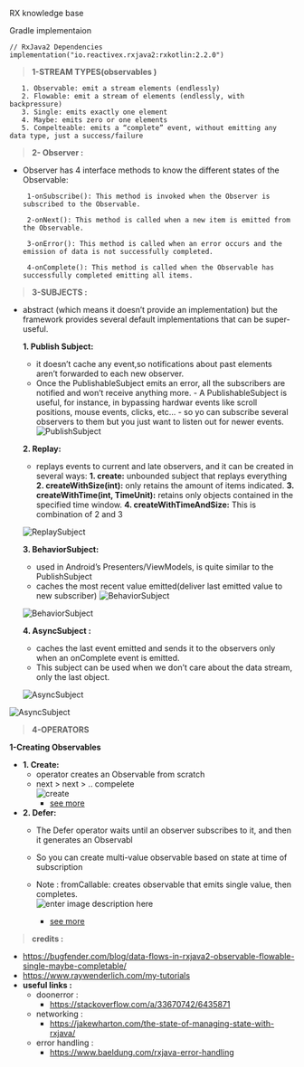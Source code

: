 
	
RX knowledge base 

Gradle implementaion 

    // RxJava2 Dependencies
    implementation("io.reactivex.rxjava2:rxkotlin:2.2.0")

> **1-STREAM TYPES(observables )**

  

	   1. Observable: emit a stream elements (endlessly) 
	   2. Flowable: emit a stream of elements (endlessly, with backpressure) 	
	   3. Single: emits exactly one element 	 	
	   4. Maybe: emits zero or one elements 	
	   5. Compelteable: emits a “complete” event, without emitting any data type, just a success/failure
     

> **2- Observer :**

-  Observer has 4 interface methods to know the different states of the Observable: 

		1-onSubscribe(): This method is invoked when the Observer is subscribed to the Observable.
		
		2-onNext(): This method is called when a new item is emitted from the Observable.
		
		3-onError(): This method is called when an error occurs and the emission of data is not successfully completed.
		
		4-onComplete(): This method is called when the Observable has successfully completed emitting all items.



> **3-SUBJECTS :**
 - abstract (which means it doesn’t provide an implementation) but the framework provides several default implementations that can be super-useful.

	**1. Publish Subject:**
 
	 - it doesn’t cache any event,so notifications about past elements aren’t forwarded to each new observer.
	 -   Once the PublishableSubject emits an error, all the subscribers are notified and won’t receive anything more. 
	   -   A PublishableSubject is useful, for instance, in bypassing hardwar events like  		scroll positions, mouse events, clicks, etc… 
	    - so yo can subscribe several observers to them 		but you just want to listen out for newer events.
	    ![PublishSubject](https://reactivex.io/documentation/operators/images/S.PublishSubject.e.png)

	**2.  Replay:**
	 - replays events to current and late observers, and it can be created in several ways:
**1. create:** unbounded subject that replays everything
**2. createWithSize(int):** only retains the amount of items indicated.
**3. createWithTime(int, TimeUnit):** retains only objects contained in the specified time window.
**4.  createWithTimeAndSize:** This is  combination of 2 and 3 

	
	![ReplaySubject](https://reactivex.io/documentation/operators/images/S.ReplaySubject.png)

	**3. BehaviorSubject:**
	
	 -  used in Android’s Presenters/ViewModels, is quite similar to the PublishSubject
	 - caches the most recent value emitted(deliver last emitted value to new subscriber)
	 ![BehaviorSubject](https://reactivex.io/documentation/operators/images/S.BehaviorSubject.png)
	
	![BehaviorSubject](https://reactivex.io/documentation/operators/images/S.BehaviorSubject.e.png)


	
	**4. AsyncSubject :**
  
	 - caches the last event emitted and sends it to the observers only when an onComplete event is emitted.
	 - This subject can be used when we don’t care about the data stream, only the last object.
	 
	 
	 ![AsyncSubject](https://reactivex.io/documentation/operators/images/S.AsyncSubject.png)


![AsyncSubject](https://reactivex.io/documentation/operators/images/S.AsyncSubject.e.png)

> **4-OPERATORS**

**1-Creating Observables**

 - **1. Create:**
	  - operator creates an Observable from scratch 
	- next > next >  .. compelete	
![create](https://reactivex.io/documentation/operators/images/create.c.png)
		-  [see more](https://reactivex.io/documentation/operators/create.html)
- **2. Defer:** 
	- The Defer operator waits until an observer subscribes to it,
				and then it generates an Observabl
	- So you can create multi-value observable based on state at time of subscription
	- Note : fromCallable: creates observable that emits single value, then completes.	
	![enter image description here](http://reactivex.io/documentation/operators/images/defer.c.png)
				
		- [see more](http://reactivex.io/documentation/operators/defer.html)
			
			
			

> **credits :**
- https://bugfender.com/blog/data-flows-in-rxjava2-observable-flowable-single-maybe-completable/
- https://www.raywenderlich.com/my-tutorials
- **useful links :**
	- doonerror :
		-  https://stackoverflow.com/a/33670742/6435871
	- networking :
		- https://jakewharton.com/the-state-of-managing-state-with-rxjava/
	- error handling :
		-  https://www.baeldung.com/rxjava-error-handling

